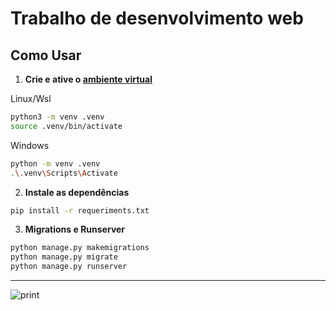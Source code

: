 # Trabalho de desenvolvimento web 

## Como Usar

1. **Crie e ative o [ambiente virtual](https://docs.python.org/pt-br/3/library/venv.html)**

Linux/Wsl
```bash
python3 -m venv .venv
source .venv/bin/activate
````
Windows
```bash
python -m venv .venv
.\.venv\Scripts\Activate
```

2. **Instale as dependências**
```bash
pip install -r requeriments.txt
```

3. **Migrations e Runserver**
```bash
python manage.py makemigrations
python manage.py migrate
python manage.py runserver
```
___
![print](assets/print.png)
